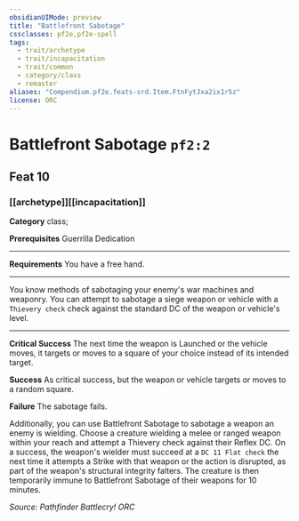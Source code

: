 ```yaml
---
obsidianUIMode: preview
title: "Battlefront Sabotage"
cssclasses: pf2e,pf2e-spell
tags:
  - trait/archetype
  - trait/incapacitation
  - trait/common
  - category/class
  - remaster
aliases: "Compendium.pf2e.feats-srd.Item.FtnFytJxa2ix1r5z"
license: ORC
---
```

# Battlefront Sabotage `pf2:2`
## Feat 10
### [[archetype]][[incapacitation]]

**Category** class; 



**Prerequisites** Guerrilla Dedication
* * *
**Requirements** You have a free hand.

* * *

You know methods of sabotaging your enemy's war machines and weaponry. You can attempt to sabotage a siege weapon or vehicle with a `Thievery check` check against the standard DC of the weapon or vehicle's level.

* * *

**Critical Success** The next time the weapon is Launched or the vehicle moves, it targets or moves to a square of your choice instead of its intended target.

**Success** As critical success, but the weapon or vehicle targets or moves to a random square.

**Failure** The sabotage fails.

Additionally, you can use Battlefront Sabotage to sabotage a weapon an enemy is wielding. Choose a creature wielding a melee or ranged weapon within your reach and attempt a Thievery check against their Reflex DC. On a success, the weapon's wielder must succeed at a `DC 11 Flat check` the next time it attempts a Strike with that weapon or the action is disrupted, as part of the weapon's structural integrity falters. The creature is then temporarily immune to Battlefront Sabotage of their weapons for 10 minutes.

*Source: Pathfinder Battlecry!*
*ORC*